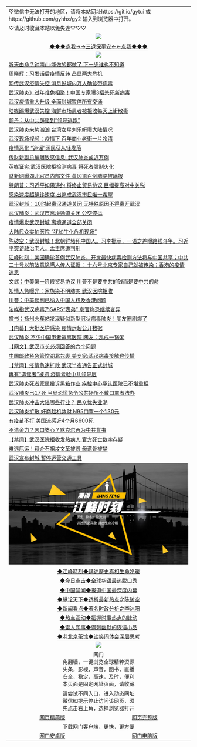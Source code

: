  <table>
<tr>
<td colspan="2" align=left>
♡微信中无法打开的地区，请将本站网址https://git.io/gytui 或 https://github.com/gyhhx/gy2 输入到浏览器中打开。 
 </td>
</tr>
 <tr>
 <td colspan="2" align=left>
♡请及时收藏本站以免失连♡♡♡
</td>
 </tr>
  <tr>
    <td colspan="2" align=center><img src="https://github.com/gyhhx/image-upload/blob/master/3t.jpg"></td>
 </tr>
 <tr><td colspan="2" align="center"><a href="https://xball.casa/oo.aspx?name=ogQuit&key=eqxowaguscvmxdgc&from=gy">◆◆◆点我→→三退保平安←←点我◆◆◆</a></td></tr>
  <tr>
    <td colspan="2" align=center><img src="https://cdn.jsdelivr.net/gh/gyoupiodf/im1/%E7%BD%91%E9%97%A8%E6%96%B0%E9%97%BB1.jpg"></td>
 </tr>
<tr><td colspan="2" align="left"><a href="https://xball.casa/oo.aspx?name=c1120812&key=eqxowaguscvmxdgc&from=gy">听天由命？钟南山:能做的都做了 下一步谁也不知道</a></td></tr>
<tr><td colspan="2" align="left"><a href="https://xball.casa/oo.aspx?name=c1120749&key=eqxowaguscvmxdgc&from=gy">周晓辉：习发话后疫情反转 凸显两大危机</a></td></tr>
<tr><td colspan="2" align="left"><a href="https://xball.casa/oo.aspx?name=c1120842&key=eqxowaguscvmxdgc&from=gy">网传武汉疫情失控 消息说城内万人确诊带病毒</a></td></tr>
<tr><td colspan="2" align="left"><a href="https://xball.casa/oo.aspx?name=c1120688&key=eqxowaguscvmxdgc&from=gy">武汉肺炎》过年难免相聚！中国专家曝3招杀死新病毒</a></td></tr>
<tr><td colspan="2" align="left"><a href="https://xball.casa/oo.aspx?name=c1120732&key=eqxowaguscvmxdgc&from=gy">武汉疫情重大升级 全面封城暂停所有交通</a></td></tr>
<tr><td colspan="2" align="left"><a href="https://xball.casa/oo.aspx?name=c1120731&key=eqxowaguscvmxdgc&from=gy">陆媒踢爆武汉失控 海鲜市场患者被拒收每天上街散毒</a></td></tr>
<tr><td colspan="2" align="left"><a href="https://xball.casa/oo.aspx?name=c1120730&key=eqxowaguscvmxdgc&from=gy">颜丹：从中共辟谣到“领导逃跑”</a></td></tr>
<tr><td colspan="2" align="left"><a href="https://xball.casa/oo.aspx?name=c1120773&key=eqxowaguscvmxdgc&from=gy">武汉肺炎来势汹汹 台湾女星刘乐妍曝大陆情况</a></td></tr>
<tr><td colspan="2" align="left"><a href="https://xball.casa/oo.aspx?name=c1120728&key=eqxowaguscvmxdgc&from=gy">武汉现场视频：疫情下 百年商业老街一片冷清</a></td></tr>
<tr><td colspan="2" align="left"><a href="https://xball.casa/oo.aspx?name=c1120761&key=eqxowaguscvmxdgc&from=gy">疫情恶化 “造谣”网民获从轻发落</a></td></tr>
<tr><td colspan="2" align="left"><a href="https://xball.casa/oo.aspx?name=c1120852&key=eqxowaguscvmxdgc&from=gy">传财新副总编曝敏感信息: 武汉肺炎或近万例</a></td></tr>
<tr><td colspan="2" align="left"><a href="https://xball.casa/oo.aspx?name=c1120669&key=eqxowaguscvmxdgc&from=gy">英媒证实:武汉医院拒检测病毒 将死者强制火化</a></td></tr>
<tr><td colspan="2" align="left"><a href="https://xball.casa/oo.aspx?name=c1120782&key=eqxowaguscvmxdgc&from=gy">财新网曝湖北官员内部文件 黄冈逾百例肺炎被瞒报</a></td></tr>
<tr><td colspan="2" align="left"><a href="https://xball.casa/oo.aspx?name=c1120849&key=eqxowaguscvmxdgc&from=gy">特朗普：习近平如果违约 将终止贸易协议 巨幅提高对中关税</a></td></tr>
<tr><td colspan="2" align="left"><a href="https://xball.casa/oo.aspx?name=c1120853&key=eqxowaguscvmxdgc&from=gy">感染速度超确诊速度 出逃成武汉市民唯一希望</a></td></tr>
<tr><td colspan="2" align="left"><a href="https://xball.casa/oo.aspx?name=c1120781&key=eqxowaguscvmxdgc&from=gy">武汉封城：10时起离汉通道关闭 无特殊原因不得离开武汉</a></td></tr>
<tr><td colspan="2" align="left"><a href="https://xball.casa/oo.aspx?name=c1120709&key=eqxowaguscvmxdgc&from=gy">武汉肺炎：武汉市离境通道关闭 公交停运</a></td></tr>
<tr><td colspan="2" align="left"><a href="https://xball.casa/oo.aspx?name=c1120846&key=eqxowaguscvmxdgc&from=gy">疫情爆发武汉封城 离境通道全部关闭</a></td></tr>
<tr><td colspan="2" align="left"><a href="https://xball.casa/oo.aspx?name=c1120851&key=eqxowaguscvmxdgc&from=gy">大陆民众实拍医院 “犹如生化危机现场”</a></td></tr>
 <tr><td colspan="2" align="left"><a href="https://xball.casa/oo.aspx?name=c816932&key=eqxowaguscvmxdgc&from=gy">陈破空：武汉封城！北朝鲜堵死中国人。习李批示，一语之差曝路线斗争。习近平突访政治老人。孟主席遭判刑</a></td></tr>
<tr><td colspan="2" align="left"><a href="https://xball.casa/oo.aspx?name=c922850&key=eqxowaguscvmxdgc&from=gy">江峰时刻：美国确诊首例武汉肺炎，开发最快病毒检测方法将与中国共享；中共二十号以前故意隐瞒人传人证据： 十六号北京专家自己就被传染；香港的疫情迷思</a></td></tr>
<tr><td colspan="2" align="left"><a href="https://xball.casa/oo.aspx?name=c1120671&key=eqxowaguscvmxdgc&from=gy">文武：中美第一阶段贸易协议 川普不是要中共的钱而是要中共的命</a></td></tr>
<tr><td colspan="2" align="left"><a href="https://xball.casa/oo.aspx?name=c1120844&key=eqxowaguscvmxdgc&from=gy">知情人急曝光：家族染不明肺炎 武汉医院拒收</a></td></tr>
<tr><td colspan="2" align="left"><a href="https://xball.casa/oo.aspx?name=c1120666&key=eqxowaguscvmxdgc&from=gy">川普：中美谈判已纳入中国人权及香港问题</a></td></tr>
<tr><td colspan="2" align="left"><a href="https://xball.casa/oo.aspx?name=c1120843&key=eqxowaguscvmxdgc&from=gy">法媒指武汉病毒乃SARS“表弟” 京官称恐继续变异</a></td></tr>
<tr><td colspan="2" align="left"><a href="https://xball.casa/oo.aspx?name=c1120752&key=eqxowaguscvmxdgc&from=gy">投书：扬州火车站发现疑似新型冠状病毒肺炎！朋友圈刷爆了</a></td></tr>
<tr><td colspan="2" align="left"><a href="https://xball.casa/oo.aspx?name=c1120810&key=eqxowaguscvmxdgc&from=gy">【内幕】大批医护感染 疫情远超公开数据</a></td></tr>
<tr><td colspan="2" align="left"><a href="https://xball.casa/oo.aspx?name=c1120719&key=eqxowaguscvmxdgc&from=gy">武汉肺炎 不少中国患者逃离医院 网友：乱成一锅粥</a></td></tr>
<tr><td colspan="2" align="left"><a href="https://xball.casa/oo.aspx?name=c1120679&key=eqxowaguscvmxdgc&from=gy">【网文】武汉市长必须回答的六个问题</a></td></tr>
<tr><td colspan="2" align="left"><a href="https://xball.casa/oo.aspx?name=c1120729&key=eqxowaguscvmxdgc&from=gy">中国邮政紧急管控湖北包裹 美专家:武汉病毒接触也传播</a></td></tr>
<tr><td colspan="2" align="left"><a href="https://xball.casa/oo.aspx?name=c1120847&key=eqxowaguscvmxdgc&from=gy">【禁闻】疫情急速扩散 武汉半夜通告正式封城</a></td></tr>
<tr><td colspan="2" align="left"><a href="https://xball.casa/oo.aspx?name=c1120692&key=eqxowaguscvmxdgc&from=gy">再有“造谣者”被抓 疫情考验中共领导层</a></td></tr>
<tr><td colspan="2" align="left"><a href="https://xball.casa/oo.aspx?name=c1120780&key=eqxowaguscvmxdgc&from=gy">武汉肺炎死者家属投诉黑箱作业 疾控中心承认医院已不堪重担</a></td></tr>
<tr><td colspan="2" align="left"><a href="https://xball.casa/oo.aspx?name=c1120694&key=eqxowaguscvmxdgc&from=gy">武汉肺炎已17死 当局恐慌急令公共场所不戴口罩者法办</a></td></tr>
<tr><td colspan="2" align="left"><a href="https://xball.casa/oo.aspx?name=c1120769&key=eqxowaguscvmxdgc&from=gy">武汉肺炎冲击大陆哪些行业？ 民众忧失业潮</a></td></tr>
<tr><td colspan="2" align="left"><a href="https://xball.casa/oo.aspx?name=c1120845&key=eqxowaguscvmxdgc&from=gy">武汉肺炎扩散 奸商趁机敛财 N95口罩一个130元</a></td></tr>
<tr><td colspan="2" align="left"><a href="https://xball.casa/oo.aspx?name=c1120740&key=eqxowaguscvmxdgc&from=gy">有疫苗不打 美国流感近4个月6600死</a></td></tr>
<tr><td colspan="2" align="left"><a href="https://xball.casa/oo.aspx?name=c1120857&key=eqxowaguscvmxdgc&from=gy">不遗余力？苦口婆心？默克尔再为中共背书</a></td></tr>
<tr><td colspan="2" align="left"><a href="https://xball.casa/oo.aspx?name=c1120748&key=eqxowaguscvmxdgc&from=gy">【禁闻】武汉医院拒收发热病人 官方死亡数字存疑</a></td></tr>
<tr><td colspan="2" align="left"><a href="https://xball.casa/oo.aspx?name=c1120848&key=eqxowaguscvmxdgc&from=gy">难逃厄运！蒋介石祖坟文革被毁  母遗骨被焚</a></td></tr>
<tr><td colspan="2" align="left"><a href="https://xball.casa/oo.aspx?name=c1120711&key=eqxowaguscvmxdgc&from=gy">武汉宣布封城 暂停运营交通工具</a></td></tr>

 <tr>
   <td colspan="2" align=center><img src="https://github.com/gyoupiodf/im1/blob/master/jf-1.jpg"></td>
  </tr>
   <tr>
   <td colspan="2" align=center> 
<a href="https://xball.casa/oo.aspx?name=c922850&key=eqxowaguscvmxdgc&from=gy&tag=9877">◆江峰時刻◆講述歷史真相生命冷暖</a><br/>
    </td>
  </tr>
   <tr>
   <td colspan="2" align=center> 
<a href="https://xball.casa/oo.aspx?name=c816850&key=eqxowaguscvmxdgc&from=gy&tag=9877">◆今日点击◆全球华语最热脱口秀</a><br/>
    </td>
  </tr>
  <tr>
  <td colspan="2" align=center>
<a href="https://xball.casa/oo.aspx?name=c816860&key=eqxowaguscvmxdgc&from=gy&tag=99733110">◆中国禁闻◆报道中国最深度内幕</a><br/>
   </tr>
  <tr>
     <td colspan="2" align=center>
<a href="https://xball.casa/oo.aspx?name=c816855&key=eqxowaguscvmxdgc&from=gy&tag=997110">◆纵论天下◆透析最新热点之陈破空</a><br/>
   </tr>
   <tr>
      <td colspan="2" align=center>
<a href="https://xball.casa/oo.aspx?name=c838308&key=eqxowaguscvmxdgc&from=gy&tag=9973110">◆新闻看点◆著名时政分析之李沐阳</a><br/>
   </tr>
   <tr>
     <td colspan="2" align=center>
<a href="https://xball.casa/oo.aspx?name=c816852&key=eqxowaguscvmxdgc&from=gy&tag=9733110">◆热点互动◆把握时事热点的脉动</a><br/>
   </tr>
   <tr>
      <td colspan="2" align=center>
<a href="https://xball.casa/oo.aspx?name=c816694&key=eqxowaguscvmxdgc&from=gy&tag=93310">◆雷人网事◆讽刺幽默的诙谐小品</a><br/>
   </tr>
   <tr>
    <td colspan="2" align=center>
<a href="https://xball.casa/oo.aspx?name=c816650&key=eqxowaguscvmxdgc&from=gy&tag=9973110">◆老北京茶馆◆谈笑间体会深层思考</a><br/>
   </tr>
 <tr>
    <td colspan="2" align="center"><img src="https://gitlab.com/ogate2/up/raw/master/_/oGate65.jpg"/></td>
  </tr>
  <tr>
    <td colspan="2" align="center">网门<br/>免翻墙，一键浏览全球精粹资源<br/>头条，影视，声音，图书，直播<br/>安全，稳定，高速，及时，便利<br/>本页面是固定网址页面，请收藏</td>
  <tr>
  <tr>
    <td colspan="2" align="center">请尝试不同入口，进入动态网址<br/>微信如提示停止访问该网页，须<br/>先点击右上角，选择浏览器打开</td>
  <tr>  
  <tr>
    <td align="center"><a href="https://gitcdn.xyz/repo/otiny/up/master/show002.htm">网页精简版</a></td>
    <td align="center"><a href="https://gitcdn.xyz/repo/otiny/up/master/show001.htm">网页完整版</a></td>
  </tr>
  <tr>
    <td colspan="2" align="center">下载网门客户端，更快，更方便</td>
  <tr>
  <tr>
    <td align="center"><a href="https://raw.githubusercontent.com/opipe/up/master/oGatea.apk">网门安卓版</a></td>
    <td align="center"><a href="https://raw.githubusercontent.com/opipe/up/master/oGate.zip">网门电脑版</a></td>
  </tr>
</table>


